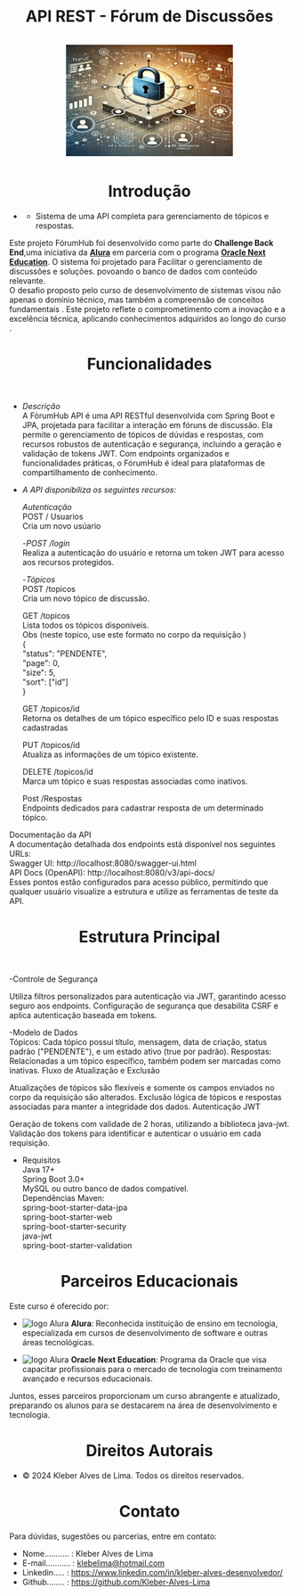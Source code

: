 <div align="center">
  <h1 align="center">
API REST - Fórum de Discussões
    <br />
    <br />
    <a href="Cadeado">
      <img src="src/main/java/br/com/alura/ForumHub/Domain/Assets/ForumHub.webp" alt="Imagem Ilustrando o Back-Endo do Sistema"  width="300" height="200">
     </a>
  </h1>
</div>
<h1 align="center"> Introdução </h1>

- * Sistema de uma API completa para gerenciamento de tópicos e respostas.

Este projeto FórumHub  foi desenvolvido como parte do **Challenge Back End**,uma iniciativa da [**Alura**](https://www.alura.com.br/) em parceria com o programa [**Oracle Next Education**](https://www.oracle.com/br/education/oracle-next-education/). O sistema foi projetado para Facilitar o gerenciamento de discussões e soluções. povoando o banco de dados   com conteúdo relevante. <br>
O desafio proposto pelo curso de desenvolvimento de sistemas visou não apenas o domínio técnico, mas também a compreensão de conceitos fundamentais . Este projeto reflete o comprometimento com a inovação e a excelência técnica, aplicando conhecimentos adquiridos ao longo do curso . <br>

<h1 align="center"> Funcionalidades </h1><br>

- *Descrição* <br>
A FórumHub API é uma API RESTful desenvolvida com Spring Boot e JPA, projetada para facilitar a interação em fóruns de discussão. Ela permite o gerenciamento de tópicos de dúvidas e respostas, com recursos robustos de autenticação e segurança, incluindo a geração e validação de tokens JWT.
Com endpoints organizados e funcionalidades práticas, o FórumHub é ideal para plataformas de compartilhamento de conhecimento. <br>

- *A API disponibiliza os seguintes recursos:*<br>

  *Autenticação*<br>
    POST / Usuarios<br>
    Cria um novo usúario<br>

  -*POST /login* <br>
    Realiza a autenticação do usuário e retorna um token JWT para acesso aos recursos protegidos.<br>

  -*Tópicos*<br>
    POST /topicos<br>
    Cria um novo tópico de discussão.<br>

  GET /topicos<br>
    Lista todos os tópicos disponíveis.<br>
    Obs (neste topico, use este formato no corpo da requisição ) <br>
           {<br>
            "status": "PENDENTE",<br>
            "page": 0,<br>
            "size": 5,<br>
            "sort": ["id"]<br>
          }<br>

  GET /topicos/id<br>
    Retorna os detalhes de um tópico específico pelo ID e suas respostas cadastradas <br>

  PUT /topicos/id<br>
    Atualiza as informações de um tópico existente.<br>

  DELETE /topicos/id<br>
    Marca um tópico e suas respostas associadas como inativos.<br>

  Post /Respostas<br>
  Endpoints dedicados para cadastrar resposta de um determinado tópico.<br>

Documentação da API<br>
A documentação detalhada dos endpoints está disponível nos seguintes URLs:<br>
Swagger UI: http://localhost:8080/swagger-ui.html<br>
API Docs (OpenAPI): http://localhost:8080/v3/api-docs/<br>
Esses pontos estão configurados para acesso público, permitindo que qualquer usuário visualize a estrutura e utilize as ferramentas de teste da API.<br>

<h1 align="center"> Estrutura Principal </h1><br>

-Controle de Segurança<br>

Utiliza filtros personalizados para autenticação via JWT, garantindo acesso seguro aos endpoints.
Configuração de segurança que desabilita CSRF e aplica autenticação baseada em tokens.

-Modelo de Dados<br>
Tópicos: Cada tópico possui título, mensagem, data de criação, status padrão ("PENDENTE"), e um estado ativo (true por padrão).
Respostas: Relacionadas a um tópico específico, também podem ser marcadas como inativas.
Fluxo de Atualização e Exclusão

Atualizações de tópicos são flexíveis e somente os campos enviados no corpo da requisição são alterados.
Exclusão lógica de tópicos e respostas associadas para manter a integridade dos dados.
Autenticação JWT

Geração de tokens com validade de 2 horas, utilizando a biblioteca java-jwt.
Validação dos tokens para identificar e autenticar o usuário em cada requisição.

- Requisitos<br>
  Java 17+<br>
  Spring Boot 3.0+<br>
  MySQL ou outro banco de dados compatível.<br>
  Dependências Maven:<br>
  spring-boot-starter-data-jpa<br>
  spring-boot-starter-web<br>
  spring-boot-starter-security<br>
  java-jwt<br>
  spring-boot-starter-validation<br>


<h1 align="center"> Parceiros Educacionais</h1>

Este curso é oferecido por:   
 
- <img class="imagem" src="src/main/java/br/com/alura/Livros/Assets/Logo Alura.png" alt="logo Alura" >          **Alura**: Reconhecida instituição de ensino em tecnologia, especializada em cursos de desenvolvimento de software e outras áreas tecnológicas.
  
- <img class="imagem" src="src/main/java/br/com/alura/Livros/Assets/logo one.webp"  alt="logo Alura" >  **Oracle Next Education**: Programa da Oracle que visa capacitar profissionais para o mercado de tecnologia com treinamento avançado e recursos educacionais.

Juntos, esses parceiros proporcionam um curso abrangente e atualizado, preparando os alunos para se destacarem na área de desenvolvimento e tecnologia.

<h1 align="center"> Direitos Autorais</h1>

- ©  2024 Kleber Alves de Lima. Todos os direitos reservados.

<h1 align="center"> Contato</h1>

Para dúvidas, sugestões ou parcerias, entre em contato:

- Nome........... : Kleber Alves de Lima
- E-mail........... : klebelima@hotmail.com
- Linkedin..... : https://www.linkedin.com/in/kleber-alves-desenvolvedor/
- Github........ : https://github.com/Kleber-Alves-Lima

